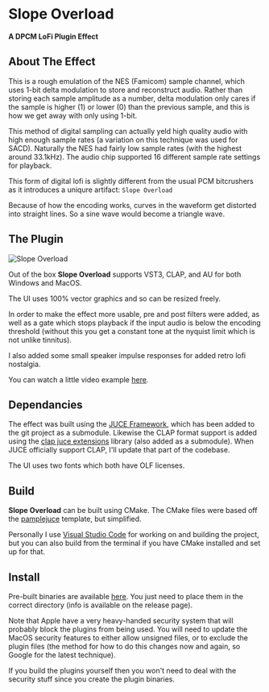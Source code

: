 # Slope Overload
__A DPCM LoFi Plugin Effect__

## About The Effect

This is a rough emulation of the NES (Famicom) sample channel, which uses 1-bit delta modulation to store and reconstruct audio. Rather than storing each sample amplitude as a number, delta modulation only cares if the sample is higher (1) or lower (0) than the previous sample, and this is how we get away with only using 1-bit.

This method of digital sampling can actually yeld high quality audio with high enough sample rates (a variation on this technique was used for SACD). Naturally the NES had fairly low sample rates (with the highest around 33.1kHz). The audio chip supported 16 different sample rate settings for playback.

This form of digital lofi is slightly different from the usual PCM bitcrushers as it introduces a uniqure artifact:
```Slope Overload```

Because of how the encoding works, curves in the waveform get distorted into straight lines. So a sine wave would become a triangle wave.

## The Plugin

![Slope Overload](examples/Screenshot.png)

Out of the box __Slope Overload__ supports VST3, CLAP, and AU for both Windows and MacOS.

The UI uses 100% vector graphics and so can be resized freely.

In order to make the effect more usable, pre and post filters were added, as well as a gate which stops playback if the input audio is below the encoding threshold (without this you get a constant tone at the nyquist limit which is not unlike tinnitus).

I also added some small speaker impulse responses for added retro lofi nostalgia.

You can watch a little video example [here](https://youtu.be/ZvAPi2aBVWY).

## Dependancies

The effect was built using the [JUCE Framework](https://github.com/juce-framework/JUCE), which has been added to the git project as a submodule.
Likewise the CLAP format support is added using the [clap juce extensions](https://github.com/free-audio/clap-juce-extensions) library (also added as a submodule).
When JUCE officially support CLAP, I'll update that part of the codebase.

The UI uses two fonts which both have OLF licenses.

## Build

__Slope Overload__ can be built using CMake.
The CMake files were based off the [pamplejuce](https://github.com/sudara/pamplejuce) template, but simplified.

Personally I use [Visual Studio Code](https://code.visualstudio.com/) for working on and building the project, but you can also build from the terminal if you have CMake installed and set up for that.

## Install

Pre-built binaries are available [here](https://github.com/IcebreakerAudio/Slope-Overload/releases). You just need to place them in the correct directory (info is available on the release page).

Note that Apple have a very heavy-handed security system that will probably block the plugins from being used. You will need to update the MacOS security features to either allow unsigned files, or to exclude the plugin files (the method for how to do this changes now and again, so Google for the latest technique).

If you build the plugins yourself then you won't need to deal with the security stuff since you create the plugin binaries.